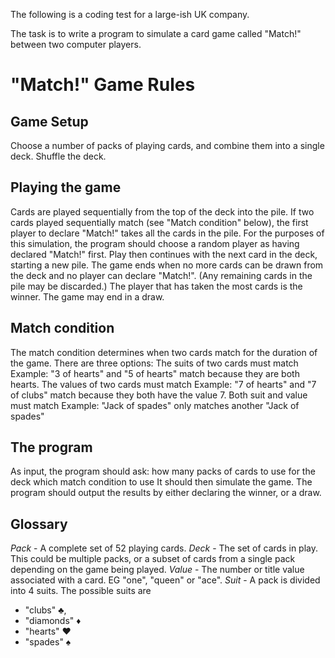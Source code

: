 
The following is a coding test for a large-ish UK company.

The task is to write a program to simulate a card game called "Match!" between two computer players.

# "Match!" Game Rules

## Game Setup
Choose a number of packs of playing cards, and combine them into a single deck. Shuffle the deck.

## Playing the game
Cards are played sequentially from the top of the deck into the pile.
If two cards played sequentially match (see "Match condition" below), the first player to declare "Match!" takes all the cards in the pile. For the purposes of this simulation, the program should choose a random player as having declared "Match!" first.
Play then continues with the next card in the deck, starting a new pile. The game ends when no more cards can be drawn from the deck and no player can declare "Match!". (Any remaining cards in the pile may be discarded.)
The player that has taken the most cards is the winner. The game may end in a draw.

## Match condition
The match condition determines when two cards match for the duration of the game. There are three options:
The suits of two cards must match
Example: "3 of hearts" and "5 of hearts" match because they are both hearts.
The values of two cards must match
Example: "7 of hearts" and "7 of clubs" match because they both have the value 7.
Both suit and value must match
Example: "Jack of spades" only matches another "Jack of spades"

## The program
As input, the program should ask:
how many packs of cards to use for the deck
which match condition to use
It should then simulate the game.
The program should output the results by either declaring the winner, or a draw.

## Glossary
*Pack* - A complete set of 52 playing cards.
*Deck* - The set of cards in play. This could be multiple packs, or a subset of cards from a single pack depending on the game being played.
*Value* - The number or title value associated with a card. EG "one", "queen" or "ace".
*Suit* - A pack is divided into 4 suits. The possible suits are
* "clubs" ♣️,
* "diamonds" ♦️
* "hearts" ❤️
* "spades" ♠️